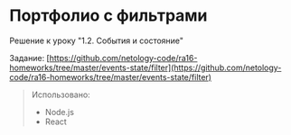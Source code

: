 # Портфолио с фильтрами

Решение к уроку "1.2. События и состояние"

Задание: [https://github.com/netology-code/ra16-homeworks/tree/master/events-state/filter](https://github.com/netology-code/ra16-homeworks/tree/master/events-state/filter)


> Использовано: 
> - Node.js
> - React

